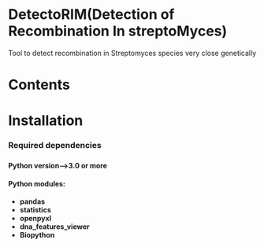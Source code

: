 # DetectoRIM(Detection of Recombination In streptoMyces)
Tool to detect recombination in Streptomyces species very close genetically 

# Contents

# Installation
<h3>Required dependencies<h3/>

<h4>Python version-->3.0 or more<h4/>
   
<h4>Python modules:<h4/>
   <ul>
     <li>pandas</li>
     <li>statistics</li>
     <li>openpyxl</li>
     <li>dna_features_viewer</li>
     <li>Biopython</li>
     <ul/>
    
     
    
     


